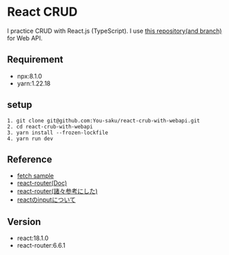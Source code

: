 # React CRUD
I practice CRUD with React.js (TypeScript). I use [this repository(and branch)](https://github.com/You-saku/echo-docker/tree/20221123) for Web API.

## Requirement
 * npx:8.1.0
 * yarn:1.22.18

## setup
```
1. git clone git@github.com:You-saku/react-crub-with-webapi.git
2. cd react-crub-with-webapi
3. yarn install --frozen-lockfile
4. yarn run dev
```

## Reference
 * [fetch sample](https://www.bezkoder.com/react-fetch-example/#Source_Code)
 * [react-router(Doc)](https://v5.reactrouter.com/web/guides/quick-start)
 * [react-router(諸々参考にした)](https://reffect.co.jp/react/react-router)
 * [reactのinputについて](https://m-kenomemo.com/react-form/)

## Version
 * react:18.1.0
 * react-router:6.6.1

